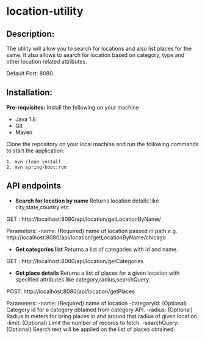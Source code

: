 # location-utility

## Description:
The utility will allow you to search for locations and also list places for the same. It also allows to search for location based on category, type and other location related attributes.

Default Port: 8080

## Installation:

**Pre-requisites:**
Install the following on your machine
- Java 1.8
- Git
- Maven

Clone the repository on your local machine and run the following commands to start the application:
```
1. mvn clean install
2. mvn spring-boot:run
```

## API endpoints

- **Search for location by name**
Returns location details like city,state,country etc.

GET : http://localhost:8080/api/location/getLocationByName/

Parameters:
-name: (Required) name of location passed in path
e.g. http://localhost:8080/api/location/getLocationByName/chicago

- **Get categories list**
Returns a list of categories with id and name.

GET : http://localhost:8080/api/location/getCategories

- **Get place details**
Returns a list of places for a given location with specified attributes like category,radius,searchQuery.

POST: http://localhost:8080/api/location/getPlaces

Parameters:
-name: (Required) name of location
-categoryId: (Optional) Category  id for a category obtained from category API.
-radius: (Optional) Radius in meters for bring places in and around that radius of given location.
-limit: (Optional) Limit the number of records to fetch.
-searchQuery:(Optional) Search text will be applied on the list of places obtained.

